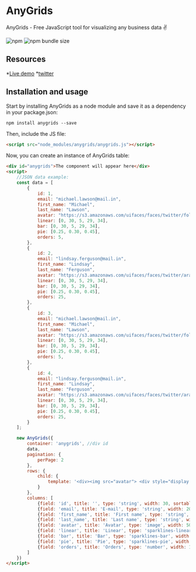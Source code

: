 # AnyGrids
AnyGrids - Free JavaScript tool for visualizing any business data :v:

![npm](https://img.shields.io/npm/dw/anygrids) ![npm bundle size](https://img.shields.io/bundlephobia/min/anygrids)

## Resources
*[Live demo](https://anygrids.com)
*[twitter](https://twitter.com/AnyGrids)
## Installation and usage
Start by installing AnyGrids as a node module and save it as a dependency in your package.json:
```
npm install anygrids --save
```
Then, include the JS file:
```html
<script src="node_modules/anygrids/anygrids.js"></script>
```
Now, you can create an instance of AnyGrids table:
```html
<div id="anygrids">The component will appear here</div>
<script>
    //JSON data example:
    const data = [
        {
            id: 1,
            email: "michael.lawson@mail.in",
            first_name: "Michael",
            last_name: "Lawson",
            avatar: "https://s3.amazonaws.com/uifaces/faces/twitter/follettkyle/128.jpg",
            linear: [0, 30, 5, 29, 34],
            bar: [0, 30, 5, 29, 34],
            pie: [0.25, 0.30, 0.45],
            orders: 5,
        },
        {
            id: 2,
            email: "lindsay.ferguson@mail.in",
            first_name: "Lindsay",
            last_name: "Ferguson",
            avatar: "https://s3.amazonaws.com/uifaces/faces/twitter/araa3185/128.jpg",
            linear: [0, 30, 5, 29, 34],
            bar: [0, 30, 5, 29, 34],
            pie: [0.25, 0.30, 0.45],
            orders: 25,
        },
        {
            id: 3,
            email: "michael.lawson@mail.in",
            first_name: "Michael",
            last_name: "Lawson",
            avatar: "https://s3.amazonaws.com/uifaces/faces/twitter/follettkyle/128.jpg",
            linear: [0, 30, 5, 29, 34],
            bar: [0, 30, 5, 29, 34],
            pie: [0.25, 0.30, 0.45],
            orders: 5,
        },
        {
            id: 4,
            email: "lindsay.ferguson@mail.in",
            first_name: "Lindsay",
            last_name: "Ferguson",
            avatar: "https://s3.amazonaws.com/uifaces/faces/twitter/araa3185/128.jpg",
            linear: [0, 30, 5, 29, 34],
            bar: [0, 30, 5, 29, 34],
            pie: [0.25, 0.30, 0.45],
            orders: 25,
        }
    ];

    new AnyGrids({
        container: 'anygrids', //div id
        data,
        pagination: {
            perPage: 2
        },
        rows: {
            child: {
                template: '<div><img src="avatar"> <div style="display:flex;">first_name last_name</div></div>pie_render'
            }
        },
        columns: [
            {field: 'id', title: '', type: 'string', width: 30, sortable: true},
            {field: 'email', title: 'E-mail', type: 'string', width: 200},
            {field: 'first_name', title: 'First name', type: 'string', width: 200, sortable: true},
            {field: 'last_name', title: 'Last name', type: 'string', width: 100, sortable: true},
            {field: 'avatar', title: 'Avatar', type: 'image', width: 50, class: 'avatar'},
            {field: 'linear', title: 'Linear', type: 'sparklines-linear', width: 150},
            {field: 'bar', title: 'Bar', type: 'sparklines-bar', width: 150},
            {field: 'pie', title: 'Pie', type: 'sparklines-pie', width: 150},
            {field: 'orders', title: 'Orders', type: 'number', width: 150, total: {show: true, label: 'Total orders: '}},
        ]
    })
</script> 
```
